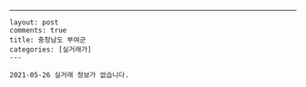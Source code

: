 ---
    layout: post
    comments: true
    title: 충청남도 부여군
    categories: [실거래가]
    ---

    2021-05-26 실거래 정보가 없습니다.

    